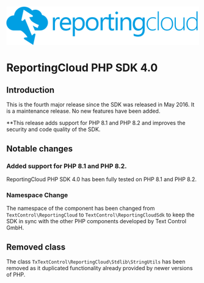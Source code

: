 ![Logo](../resource/rc_logo_512.png)

# ReportingCloud PHP SDK 4.0

## Introduction

This is the fourth major release since the SDK was released in May 2016. It is a maintenance release. No new features have been added.

**This release adds support for PHP 8.1 and PHP 8.2 and improves the security and code quality of the SDK.

## Notable changes

### Added support for PHP 8.1 and PHP 8.2.

ReportingCloud PHP SDK 4.0 has been fully tested on PHP 8.1 and PHP 8.2.

### Namespace Change

The namespace of the component has been changed from `TextControl\ReportingCloud` to `TextControl\ReportingCloudSdk` to keep the SDK in sync with the other PHP components developed by Text Control GmbH.

## Removed class

The class `TxTextControl\ReportingCloud\Stdlib\StringUtils` has been removed as it duplicated functionality already provided by newer versions of PHP.